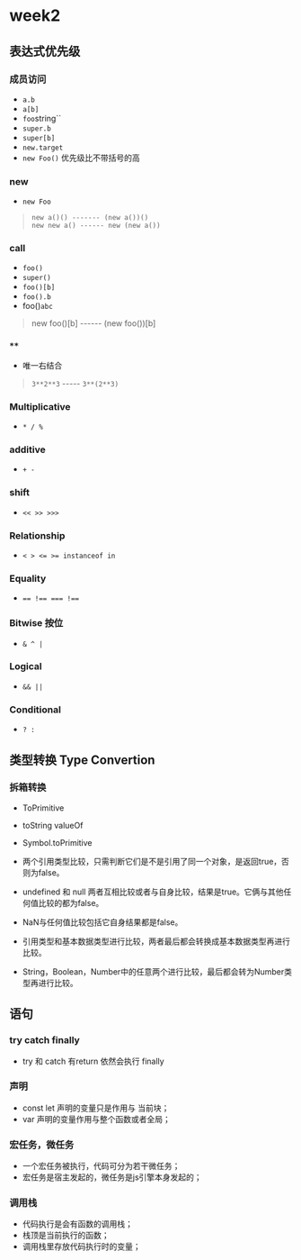 # week2

## 表达式优先级

### 成员访问
- `a.b` 
- `a[b]`
- `foo`string``
- `super.b`
- `super[b]`
- `new.target`
- `new Foo()` 优先级比不带括号的高

### new

- `new Foo`
> `new a()() ------- (new a())()`  
> `new new a() ------ new (new a())`

### call
- `foo()`
- `super()`
- `foo()[b]`
- `foo().b`
- foo()`abc`
> new foo()[b] ------ (new foo())[b]

### `**`

- 唯一右结合
> `3**2**3` ----- `3**(2**3)`

### Multiplicative

- `* / %`


### additive 
- `+ -`

### shift
- `<< >> >>>`

### Relationship

- `< > <= >= instanceof in`

### Equality
- `== !== === !==`

### Bitwise 按位
- `& ^ |`

### Logical

- `&& ||`

### Conditional
- `? :`

## 类型转换 Type Convertion

### 拆箱转换
- ToPrimitive
- toString valueOf
- Symbol.toPrimitive

- 两个引用类型比较，只需判断它们是不是引用了同一个对象，是返回true，否则为false。
- undefined 和 null 两者互相比较或者与自身比较，结果是true。它俩与其他任何值比较的都为false。
- NaN与任何值比较包括它自身结果都是false。
- 引用类型和基本数据类型进行比较，两者最后都会转换成基本数据类型再进行比较。
- String，Boolean，Number中的任意两个进行比较，最后都会转为Number类型再进行比较。

## 语句

### try catch finally

- try 和 catch 有return 依然会执行 finally

### 声明

- const let 声明的变量只是作用与 当前块；
- var 声明的变量作用与整个函数或者全局；

### 宏任务，微任务

- 一个宏任务被执行，代码可分为若干微任务；
- 宏任务是宿主发起的，微任务是js引擎本身发起的；

### 调用栈

- 代码执行是会有函数的调用栈；
- 栈顶是当前执行的函数；
- 调用栈里存放代码执行时的变量；